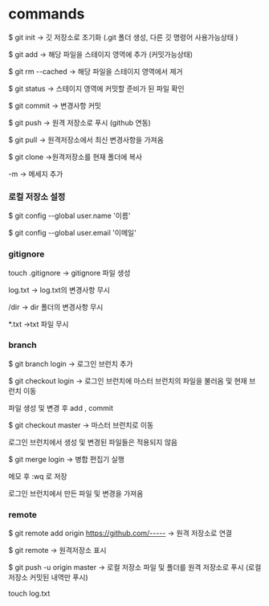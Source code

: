  # commands
  $ git init -> 깃 저장소로 초기화 (.git 폴더 생성, 다른 깃 명령어 사용가능상태 )

  $ git add <file> -> 해당 파일을 스테이지 영역에 추가 (커밋가능상태)
  
  $ git rm --cached <file> -> 해당 파일을 스테이지 영역에서 제거
  
  $ git status -> 스테이지 영역에 커밋할 준비가 된 파일 확인 
  
  $ git commit -> 변경사항 커밋
  
  $ git push -> 원격 저장소로 푸시 (github 연동)
  
  $ git pull -> 원격저장소에서 최신 변경사항을 가져옴
  
  $ git clone ->원격저장소를 현재 폴더에 복사
  
  -m -> 메세지 추가
  
  ### 로컬 저장소 설정
  $ git config --global user.name '이름' 
  
  $ git config --global user.email '이메일' 

  ### gitignore
  touch .gitignore -> gitignore 파일 생성
  
  log.txt -> log.txt의 변경사항 무시
  
  /dir -> dir 폴더의 변경사항 무시
  
  *.txt ->txt 파일 무시

  ### branch
  $ git branch login -> 로그인 브런치 추가
  
  $ git checkout login -> 로그인 브런치에 마스터 브런치의 파일을 불러옴 및 현재 브런치 이동
  
  파일 생성 및 변경 후 add , commit
  
  $ git checkout master -> 마스터 브런치로 이동
  
  로그인 브런치에서 생성 및 변경된 파일들은 적용되지 않음
  
  $ git merge login -> 병합 편집기 실행 
  
  메모 후 :wq 로 저장
  
  로그인 브런치에서 만든 파일 및 변경을 가져옴

  ### remote
  $ git remote add origin https://github.com/-----   -> 원격 저장소로 연결
  
  $ git remote -> 원격저장소 표시
  
  $ git push -u origin master -> 로컬 저장소 파일 및 폴더를 원격 저장소로 푸시 (로컬저장소 커밋된 내역만 푸시)
  
  touch log.txt
